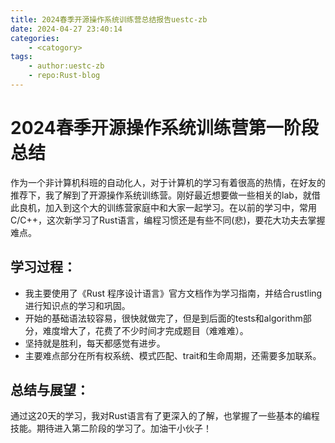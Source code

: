 ```yaml
---
title: 2024春季开源操作系统训练营总结报告uestc-zb
date: 2024-04-27 23:40:14
categories:
    - <catogory>
tags:
    - author:uestc-zb
    - repo:Rust-blog
---
```


# 2024春季开源操作系统训练营第一阶段总结

作为一个非计算机科班的自动化人，对于计算机的学习有着很高的热情，在好友的推荐下，我了解到了开源操作系统训练营。刚好最近想要做一些相关的lab，就借此良机，加入到这个大的训练营家庭中和大家一起学习。在以前的学习中，常用C/C++，这次新学习了Rust语言，编程习惯还是有些不同(悲)，要花大功夫去掌握难点。

## **学习过程：**

- 我主要使用了《Rust 程序设计语言》官方文档作为学习指南，并结合rustling进行知识点的学习和巩固。
- 开始的基础语法较容易，很快就做完了，但是到后面的tests和algorithm部分，难度增大了，花费了不少时间才完成题目（难难难）。
- 坚持就是胜利，每天都感觉有进步。
- 主要难点部分在所有权系统、模式匹配、trait和生命周期，还需要多加联系。

## **总结与展望：**

通过这20天的学习，我对Rust语言有了更深入的了解，也掌握了一些基本的编程技能。期待进入第二阶段的学习了。加油干小伙子！

